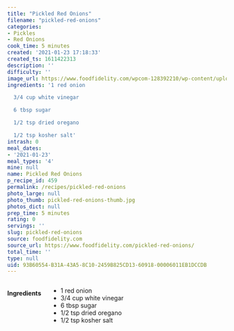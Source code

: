 ```yaml
---
title: "Pickled Red Onions"
filename: "pickled-red-onions"
categories:
- Pickles
- Red Onions
cook_time: 5 minutes
created: '2021-01-23 17:18:33'
created_ts: 1611422313
description: ''
difficulty: ''
image_url: https://www.foodfidelity.com/wpcom-128392210/wp-content/uploads/2020/06/pickled-onions-tight-1.jpg
ingredients: '1 red onion

  3/4 cup white vinegar

  6 tbsp sugar

  1/2 tsp dried oregano

  1/2 tsp kosher salt'
intrash: 0
meal_dates:
- '2021-01-23'
meal_types: '4'
mine: null
name: Pickled Red Onions
p_recipe_id: 459
permalink: /recipes/pickled-red-onions
photo_large: null
photo_thumb: pickled-red-onions-thumb.jpg
photos_dict: null
prep_time: 5 minutes
rating: 0
servings: ''
slug: pickled-red-onions
source: foodfidelity.com
source_url: https://www.foodfidelity.com/pickled-red-onions/
total_time: ''
type: null
uid: 93B60554-B31A-43A5-8C10-2459B825CD13-60918-00006011EB1DCCDB
---
```

<div class="large-8 medium-7 columns" id="writeup">	</div><!-- #writeup -->
</div><!-- #row-one -->
<div class="row" id="row-two">	<div class="medium-4 small-5 columns" id="ingredients"><h4>Ingredients</h4><div class="box box-ingredients content"><ul>
<li>1 red onion</li>
<li>3/4 cup white vinegar</li>
<li>6 tbsp sugar</li>
<li>1/2 tsp dried oregano</li>
<li>1/2 tsp kosher salt</li>
</ul>
</div>	</div>	<div class="medium-6 small-7 columns" id="directions">	</div>
